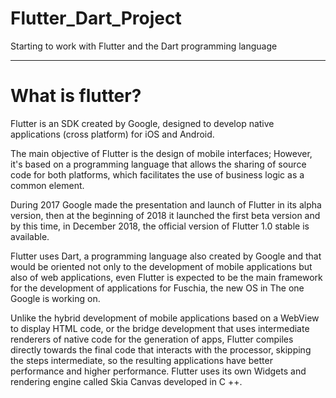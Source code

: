 # Flutter_Dart_Project
Starting to work with Flutter and the Dart programming language

---
# What is flutter?
Flutter is an SDK created by Google, designed to develop native applications (cross platform) for iOS and Android.

The main objective of Flutter is the design of mobile interfaces; However, it's based on a programming language that allows the sharing of source code for both platforms, which facilitates the use of business logic as a common element.

During 2017 Google made the presentation and launch of Flutter in its alpha version, then at the beginning of 2018 it launched the first beta version and by this time, in December 2018, the official version of Flutter 1.0 stable is available.

Flutter uses Dart, a programming language also created by Google and that would be oriented not only to the development of mobile applications but also of web applications, even Flutter is expected to be the main framework for the development of applications for Fuschia, the new OS in The one Google is working on.

Unlike the hybrid development of mobile applications based on a WebView to display HTML code, or the bridge development that uses intermediate renderers of native code for the generation of apps, Flutter compiles directly towards the final code that interacts with the processor, skipping the steps intermediate, so the resulting applications have better performance and higher performance. Flutter uses its own Widgets and rendering engine called Skia Canvas developed in C ++.